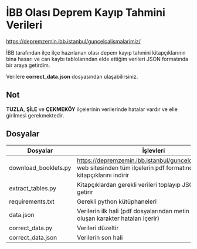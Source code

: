 # İBB Olası Deprem Kayıp Tahmini Verileri
https://depremzemin.ibb.istanbul/guncelcalismalarimiz/

İBB tarafından ilçe ilçe hazırlanan olası depem kayıp tahmini kitapçıklarının bina hasarı ve can kaybı tablolarından elde ettiğim verileri JSON formatında bir araya getirdim.

Verilere __correct_data.json__ dosyasından ulaşabilirsiniz.

## Not
__TUZLA__, __ŞİLE__ ve __ÇEKMEKÖY__ ilçelerinin verilerinde hatalar vardır ve elle girilmesi gerekmektedir.

## Dosyalar
| Dosyalar             | İşlevleri
| -------------------- | ---------
| download_booklets.py | https://depremzemin.ibb.istanbul/guncelcalismalarimiz/ web sitesinden tüm ilçelerin pdf formatındaki kitapçıklarını indirir
| extract_tables.py    | Kitapçıklardan gerekli verileri toplayıp JSON formatına getirir
| requirements.txt     | Gerekli python kütüphaneleri
| data.json            | Verilerin ilk hali (pdf dosyalarından metin çıkarılırken oluşan karakter hataları içerir)
| correct_data.py      | Verileri düzeltir
| correct_data.json    | Verilerin son hali
